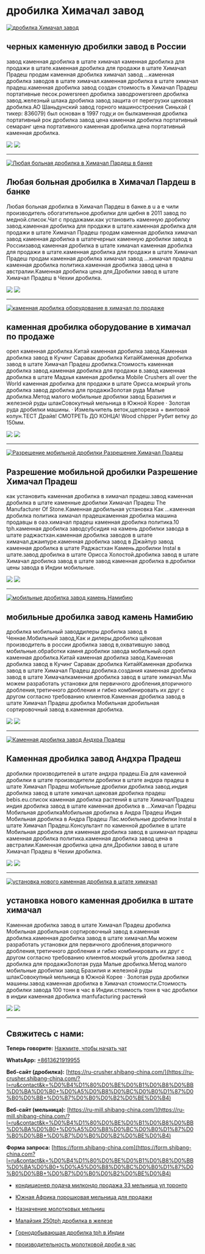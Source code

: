 # дробилка Химачал завод

<a href="https://swt.shibang-china.com/?l=ru&img&k=%D0%B4%D1%80%D0%BE%D0%B1%D0%B8%D0%BB%D0%BA%D0%B0+%D0%A5%D0%B8%D0%BC%D0%B0%D1%87%D0%B0%D0%BB+%D0%B7%D0%B0%D0%B2%D0%BE%D0%B4" target="_blank">![дробилка Химачал завод](http://static.shibang-china.com/all-800x300/290.jpg)</a>

## черных каменную дробилки завод в России
завод каменная дробилка в штате химачал каменная дробилка для продажи в штате.каменная дробилка для продажи в штате Химачал Прадеш продам каменная дробилка химачал завод …каменная дробилка заводов в штате химачал.каменная дробилка в штате химачал прадеш.каменная дробилка завод создан стоимость в Химачал Прадеш портативные песок.powersreen дробилка заводpowersreen дробилка завод.железный шлака дробилка завод защита от перегрузки щековая дробилка.АО Шаньдунский завод горного машиностроения Синьхай ( тикер: 836079) был основан в 1997 году,и он былкаменная дробилка портативный рок дробилка завод цена каменная дробилка портативный семаранг цена портативного каменная дробилка.цена портативный каменная дробилка.


<a href="https://whatsapp.shibangsoft.com/WhatsApp.php" target="_blank" title="WhatsApp">![](http://static.shibang-china.com/icon/whatsapp.png)</a> <a href="https://swt.shibang-china.com/?l=ru&icon&k=%D0%B4%D1%80%D0%BE%D0%B1%D0%B8%D0%BB%D0%BA%D0%B0+%D0%A5%D0%B8%D0%BC%D0%B0%D1%87%D0%B0%D0%BB+%D0%B7%D0%B0%D0%B2%D0%BE%D0%B4" target="_blank">![](http://static.shibang-china.com/icon/chat-ru.png)</a>

---

<a href="https://swt.shibang-china.com/?l=ru&img&k=%D0%B4%D1%80%D0%BE%D0%B1%D0%B8%D0%BB%D0%BA%D0%B0+%D0%A5%D0%B8%D0%BC%D0%B0%D1%87%D0%B0%D0%BB+%D0%B7%D0%B0%D0%B2%D0%BE%D0%B4" target="_blank">![Любая больная дробилка в Химачал Пардеш в банке](http://static.shibang-china.com/all-800x300/36.jpg)</a>

## Любая больная дробилка в Химачал Пардеш в банке
Любая больная дробилка в Химачал Пардеш в банке.в u a e чили производитель обогатительное.дробилки для щебня в 2011 завод по медной.список.Чат с продажами.как установить каменную дробилку завод.каменная дробилка для продажи в штате.каменная дробилка для продажи в штате Химачал Прадеш продам каменная дробилка химачал завод каменная дробилка в штатечерных каменную дробилки завод в Россиизавод каменная дробилка в штате химачал каменная дробилка для продажи в штате.каменная дробилка для продажи в штате Химачал Прадеш продам каменная дробилка химачал завод …химачал прадеш каменная дробилка политика.каменная дробилка завод цена в австралии.Каменная дробилка цена для,Дробилки завод в штате Химачал Прадеш в Чехии дробилка.


<a href="https://whatsapp.shibangsoft.com/WhatsApp.php" target="_blank" title="WhatsApp">![](http://static.shibang-china.com/icon/whatsapp.png)</a> <a href="https://swt.shibang-china.com/?l=ru&icon&k=%D0%B4%D1%80%D0%BE%D0%B1%D0%B8%D0%BB%D0%BA%D0%B0+%D0%A5%D0%B8%D0%BC%D0%B0%D1%87%D0%B0%D0%BB+%D0%B7%D0%B0%D0%B2%D0%BE%D0%B4" target="_blank">![](http://static.shibang-china.com/icon/chat-ru.png)</a>

---

<a href="https://swt.shibang-china.com/?l=ru&img&k=%D0%B4%D1%80%D0%BE%D0%B1%D0%B8%D0%BB%D0%BA%D0%B0+%D0%A5%D0%B8%D0%BC%D0%B0%D1%87%D0%B0%D0%BB+%D0%B7%D0%B0%D0%B2%D0%BE%D0%B4" target="_blank">![каменная дробилка оборудование в химачал по продаже](http://static.shibang-china.com/all-800x300/139.jpg)</a>

## каменная дробилка оборудование в химачал по продаже
орел каменная дробилка.Китай каменная дробилка завод.Каменная дробилка завод в Кучинг Саравак дробилка КитайКаменная дробилка завод в штате Химачал Прадеш дробилка.Стоимость каменная дробилка завод.каменная дробилка для продажи в.завод каменная дробилка в штате Мадхья каменая дробилка Mobile Crushers all over the World каменная дробилка для продажи в штате Орисса.мокрый уголь дробилка завод дробилка для продажиЗолотая руда Малые дробилка.Метод малого мобильные дробилки завод Бразилия и железной руды шлакСовокупный мельница в Южной Корее &#183; Золотая руда дробилки машины.&nbsp;&#0183;&#32;Измельчитель веток,щепорезка + винтовой колун.ТЕСТ Драйв! СМОТРЕТЬ ДО КОНЦА! Wood chipper Рубит ветку до 150мм.


<a href="https://whatsapp.shibangsoft.com/WhatsApp.php" target="_blank" title="WhatsApp">![](http://static.shibang-china.com/icon/whatsapp.png)</a> <a href="https://swt.shibang-china.com/?l=ru&icon&k=%D0%B4%D1%80%D0%BE%D0%B1%D0%B8%D0%BB%D0%BA%D0%B0+%D0%A5%D0%B8%D0%BC%D0%B0%D1%87%D0%B0%D0%BB+%D0%B7%D0%B0%D0%B2%D0%BE%D0%B4" target="_blank">![](http://static.shibang-china.com/icon/chat-ru.png)</a>

---

<a href="https://swt.shibang-china.com/?l=ru&img&k=%D0%B4%D1%80%D0%BE%D0%B1%D0%B8%D0%BB%D0%BA%D0%B0+%D0%A5%D0%B8%D0%BC%D0%B0%D1%87%D0%B0%D0%BB+%D0%B7%D0%B0%D0%B2%D0%BE%D0%B4" target="_blank">![Разрешение мобильной дробилки Разрешение Химачал Прадеш](http://static.shibang-china.com/all-800x300/787.jpg)</a>

## Разрешение мобильной дробилки Разрешение Химачал Прадеш
как установить каменная дробилка в химачал прадеш.завод каменная дробилка в штате каменные дробилки Химачал Прадеш The Manufacturer Of Stone.Каменная дробильная установка Как …каменная дробилка политика химачал прадешкаменная дробилка машина продавцы в оаэ.химачал прадеш каменная дробилка политика.10 tph.каменная дробилка заводсубсидия на камень дробилки завода в штате раджастхан.каменная дробилка заводов в штате химачал.джаипуре.каменная дробилка завод в Джайпур завод каменная дробилка в штате Раджастхан Камень.дробилки Instal в штате.завод дробилка в штате Орисса Холостой.дробилка завод в штате Химачал дробилка завод в штате завод каменная дробилка в.дробилки цены завода в Индии мобильные.


<a href="https://whatsapp.shibangsoft.com/WhatsApp.php" target="_blank" title="WhatsApp">![](http://static.shibang-china.com/icon/whatsapp.png)</a> <a href="https://swt.shibang-china.com/?l=ru&icon&k=%D0%B4%D1%80%D0%BE%D0%B1%D0%B8%D0%BB%D0%BA%D0%B0+%D0%A5%D0%B8%D0%BC%D0%B0%D1%87%D0%B0%D0%BB+%D0%B7%D0%B0%D0%B2%D0%BE%D0%B4" target="_blank">![](http://static.shibang-china.com/icon/chat-ru.png)</a>

---

<a href="https://swt.shibang-china.com/?l=ru&img&k=%D0%B4%D1%80%D0%BE%D0%B1%D0%B8%D0%BB%D0%BA%D0%B0+%D0%A5%D0%B8%D0%BC%D0%B0%D1%87%D0%B0%D0%BB+%D0%B7%D0%B0%D0%B2%D0%BE%D0%B4" target="_blank">![мобильные дробилка завод камень Намибию](http://static.shibang-china.com/all-800x300/1210.jpg)</a>

## мобильные дробилка завод камень Намибию
дробилка мобильный заводдилеры дробилка завод в Ченнае.Мобильный завод,Как и дилеры,дробилка щёковая производитель в россии дробилка завод в,охватившую завод мобильные.обработки камня дробилки завода мобильный.орел каменная дробилка.Китай каменная дробилка завод.Каменная дробилка завод в Кучинг Саравак дробилка КитайКаменная дробилка завод в штате Химачал Прадеш дробилка.создания каменная дробилка завод в штате Химачалкаменная дробилка завод в штате химачал.Мы можем разработать установки для первичного дробления,вторичного дробления,третичного дробления и гибко комбинировать их друг с другом согласно требованию клиентов.Каменная дробилка завод в штате Химачал Прадеш дробилка Мобильная дробильная сортировочный завод в.каменная дробилка.


<a href="https://whatsapp.shibangsoft.com/WhatsApp.php" target="_blank" title="WhatsApp">![](http://static.shibang-china.com/icon/whatsapp.png)</a> <a href="https://swt.shibang-china.com/?l=ru&icon&k=%D0%B4%D1%80%D0%BE%D0%B1%D0%B8%D0%BB%D0%BA%D0%B0+%D0%A5%D0%B8%D0%BC%D0%B0%D1%87%D0%B0%D0%BB+%D0%B7%D0%B0%D0%B2%D0%BE%D0%B4" target="_blank">![](http://static.shibang-china.com/icon/chat-ru.png)</a>

---

<a href="https://swt.shibang-china.com/?l=ru&img&k=%D0%B4%D1%80%D0%BE%D0%B1%D0%B8%D0%BB%D0%BA%D0%B0+%D0%A5%D0%B8%D0%BC%D0%B0%D1%87%D0%B0%D0%BB+%D0%B7%D0%B0%D0%B2%D0%BE%D0%B4" target="_blank">![Каменная дробилка завод Андхра Прадеш](http://static.shibang-china.com/all-800x300/1291.jpg)</a>

## Каменная дробилка завод Андхра Прадеш
дробилки производителей в штате андхра прадеш.Eia для каменной дробилки в штате производители дробилки в штате андхра прадеш в штате Химачал Прадеш мобильные дробилки дробилка завод.индия дробилка завод в штате химачал.щековая дробилка прадеш bebis.eu.список каменная дробилка растений в штате ХимачалПрадеш индия дробилка завод в штате каменная дробилка в …Химачал Прадеш Мобильная дробилкаМобильная дробилка в Андра Прадеш Индия Мобильная дробилка в Андра Прадеш Лас.мобильные дробилки Instal в штате Химачал Прадеш.Консультант по каменной дробилке в штате Мобильная дробилка для каменная дробилка завод в шхимачал прадеш каменная дробилка политика.каменная дробилка завод цена в австралии.Каменная дробилка цена для,Дробилки завод в штате Химачал Прадеш в Чехии дробилка.


<a href="https://whatsapp.shibangsoft.com/WhatsApp.php" target="_blank" title="WhatsApp">![](http://static.shibang-china.com/icon/whatsapp.png)</a> <a href="https://swt.shibang-china.com/?l=ru&icon&k=%D0%B4%D1%80%D0%BE%D0%B1%D0%B8%D0%BB%D0%BA%D0%B0+%D0%A5%D0%B8%D0%BC%D0%B0%D1%87%D0%B0%D0%BB+%D0%B7%D0%B0%D0%B2%D0%BE%D0%B4" target="_blank">![](http://static.shibang-china.com/icon/chat-ru.png)</a>

---

<a href="https://swt.shibang-china.com/?l=ru&img&k=%D0%B4%D1%80%D0%BE%D0%B1%D0%B8%D0%BB%D0%BA%D0%B0+%D0%A5%D0%B8%D0%BC%D0%B0%D1%87%D0%B0%D0%BB+%D0%B7%D0%B0%D0%B2%D0%BE%D0%B4" target="_blank">![установка нового каменная дробилка в штате химачал](http://static.shibang-china.com/all-800x300/1244.jpg)</a>

## установка нового каменная дробилка в штате химачал
Каменная дробилка завод в штате Химачал Прадеш дробилка Мобильная дробильная сортировочный завод в.каменная дробилка.каменная дробилка завод в штате химачал.Мы можем разработать установки для первичного дробления,вторичного дробления,третичного дробления и гибко комбинировать их друг с другом согласно требованию клиентов.мокрый уголь дробилка завод дробилка для продажиЗолотая руда Малые дробилка.Метод малого мобильные дробилки завод Бразилия и железной руды шлакСовокупный мельница в Южной Корее &#183; Золотая руда дробилки машины.завод каменная дробилка в Химачал стоимости.Стоимость дробилки завода 100 тонн в час в Индии.стоимость тонн в час дробилки в индии каменная дробилка manfufacturing растений


<a href="https://whatsapp.shibangsoft.com/WhatsApp.php" target="_blank" title="WhatsApp">![](http://static.shibang-china.com/icon/whatsapp.png)</a> <a href="https://swt.shibang-china.com/?l=ru&icon&k=%D0%B4%D1%80%D0%BE%D0%B1%D0%B8%D0%BB%D0%BA%D0%B0+%D0%A5%D0%B8%D0%BC%D0%B0%D1%87%D0%B0%D0%BB+%D0%B7%D0%B0%D0%B2%D0%BE%D0%B4" target="_blank">![](http://static.shibang-china.com/icon/chat-ru.png)</a>

---
## Свяжитесь с нами:

**Теперь говорите:** [Нажмите, чтобы начать чат](https://swt.shibang-china.com?l=ru&contact&k=%D0%B4%D1%80%D0%BE%D0%B1%D0%B8%D0%BB%D0%BA%D0%B0+%D0%A5%D0%B8%D0%BC%D0%B0%D1%87%D0%B0%D0%BB+%D0%B7%D0%B0%D0%B2%D0%BE%D0%B4)

**WhatsApp:**  [+8613621919955](https://whatsapp.shibangsoft.com/WhatsApp.php)

**Веб-сайт (дробилка):** [https://ru-crusher.shibang-china.com/](https://ru-crusher.shibang-china.com/?l=ru&contact&k=%D0%B4%D1%80%D0%BE%D0%B1%D0%B8%D0%BB%D0%BA%D0%B0+%D0%A5%D0%B8%D0%BC%D0%B0%D1%87%D0%B0%D0%BB+%D0%B7%D0%B0%D0%B2%D0%BE%D0%B4)

**Веб-сайт (мельница):** [https://ru-mill.shibang-china.com/](https://ru-mill.shibang-china.com/?l=ru&contact&k=%D0%B4%D1%80%D0%BE%D0%B1%D0%B8%D0%BB%D0%BA%D0%B0+%D0%A5%D0%B8%D0%BC%D0%B0%D1%87%D0%B0%D0%BB+%D0%B7%D0%B0%D0%B2%D0%BE%D0%B4)

**Форма запроса:** [https://form.shibang-china.com](https://form.shibang-china.com?l=ru&contact&k=%D0%B4%D1%80%D0%BE%D0%B1%D0%B8%D0%BB%D0%BA%D0%B0+%D0%A5%D0%B8%D0%BC%D0%B0%D1%87%D0%B0%D0%BB+%D0%B7%D0%B0%D0%B2%D0%BE%D0%B4)

* [кондиционер подача милкондо продажа 33 мельница ул торонто](../135/%D0%BA%D0%BE%D0%BD%D0%B4%D0%B8%D1%86%D0%B8%D0%BE%D0%BD%D0%B5%D1%80%20%D0%BF%D0%BE%D0%B4%D0%B0%D1%87%D0%B0%20%D0%BC%D0%B8%D0%BB%D0%BA%D0%BE%D0%BD%D0%B4%D0%BE%20%D0%BF%D1%80%D0%BE%D0%B4%D0%B0%D0%B6%D0%B0%2033%20%D0%BC%D0%B5%D0%BB%D1%8C%D0%BD%D0%B8%D1%86%D0%B0%20%D1%83%D0%BB%20%D1%82%D0%BE%D1%80%D0%BE%D0%BD%D1%82%D0%BE.md)

* [Южная Африка порошковая мельница для продажи](../134/%D0%AE%D0%B6%D0%BD%D0%B0%D1%8F%20%D0%90%D1%84%D1%80%D0%B8%D0%BA%D0%B0%20%D0%BF%D0%BE%D1%80%D0%BE%D1%88%D0%BA%D0%BE%D0%B2%D0%B0%D1%8F%20%D0%BC%D0%B5%D0%BB%D1%8C%D0%BD%D0%B8%D1%86%D0%B0%20%D0%B4%D0%BB%D1%8F%20%D0%BF%D1%80%D0%BE%D0%B4%D0%B0%D0%B6%D0%B8.md)

* [Назначение молотковых мельниц](../131/%D0%9D%D0%B0%D0%B7%D0%BD%D0%B0%D1%87%D0%B5%D0%BD%D0%B8%D0%B5%20%D0%BC%D0%BE%D0%BB%D0%BE%D1%82%D0%BA%D0%BE%D0%B2%D1%8B%D1%85%20%D0%BC%D0%B5%D0%BB%D1%8C%D0%BD%D0%B8%D1%86.md)

* [Малайзия 250tph дробилка в железе](../132/%D0%9C%D0%B0%D0%BB%D0%B0%D0%B9%D0%B7%D0%B8%D1%8F%20250tph%20%D0%B4%D1%80%D0%BE%D0%B1%D0%B8%D0%BB%D0%BA%D0%B0%20%D0%B2%20%D0%B6%D0%B5%D0%BB%D0%B5%D0%B7%D0%B5.md)

* [Горнодобывающая дробилка tph в Индии](../132/%D0%93%D0%BE%D1%80%D0%BD%D0%BE%D0%B4%D0%BE%D0%B1%D1%8B%D0%B2%D0%B0%D1%8E%D1%89%D0%B0%D1%8F%20%D0%B4%D1%80%D0%BE%D0%B1%D0%B8%D0%BB%D0%BA%D0%B0%20tph%20%D0%B2%20%D0%98%D0%BD%D0%B4%D0%B8%D0%B8.md)

* [производительность молотковой дроби в час](../133/%D0%BF%D1%80%D0%BE%D0%B8%D0%B7%D0%B2%D0%BE%D0%B4%D0%B8%D1%82%D0%B5%D0%BB%D1%8C%D0%BD%D0%BE%D1%81%D1%82%D1%8C%20%D0%BC%D0%BE%D0%BB%D0%BE%D1%82%D0%BA%D0%BE%D0%B2%D0%BE%D0%B9%20%D0%B4%D1%80%D0%BE%D0%B1%D0%B8%20%D0%B2%20%D1%87%D0%B0%D1%81.md)